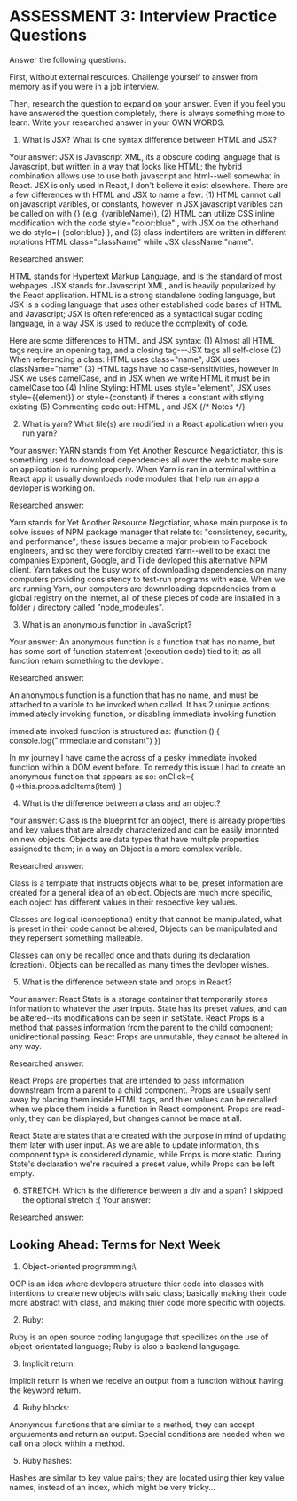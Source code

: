 # ASSESSMENT 3: Interview Practice Questions

Answer the following questions.

First, without external resources. Challenge yourself to answer from memory as if you were in a job interview.

Then, research the question to expand on your answer. Even if you feel you have answered the question completely, there is always something more to learn. Write your researched answer in your OWN WORDS.

1. What is JSX? What is one syntax difference between HTML and JSX?

Your answer: JSX is Javascript XML, its a obscure coding language that is Javascript, but written in a way that looks like HTML; the hybrid combination allows use to use both javascript and html--well somewhat in React. JSX is only used in React, I don't believe it exist elsewhere. There are a few differences with HTML and JSX to name a few: (1) HTML cannot call on javascript varibles, or constants, however in JSX javascript varibles can be called on with {} (e.g. {varibleName}), (2) HTML can utilize CSS inline modification with the code style="color:blue" , with JSX on the otherhand we do style={ {color:blue} }, and (3) class indentifers are written in different notations HTML class="className" while JSX className:"name".

Researched answer:
<!-- Ref: https://soshace.com/jsx-vs-html-overview-answers-to-faqs/ -->

HTML stands for Hypertext Markup Language, and is the standard of most webpages. JSX stands for Javascript XML, and is heavily popularized by the React application. HTML is a strong standalone coding language, but JSX is a coding language that uses other established code bases of HTML and Javascript; JSX is often referenced as a syntactical sugar coding language, in a way JSX is used to reduce the complexity of code.

Here are some differences to HTML and JSX syntax: 
(1) Almost all HTML tags require an opening tag, and a closing tag---JSX tags all self-close
(2) When referencing a class: HTML uses class="name", JSX uses className="name"
(3) HTML tags have no case-sensitivities, however in JSX we uses camelCase, and in JSX when we write HTML it must be in camelCase too
(4) Inline Styling: HTML uses style="element", JSX uses style={{element}} or style={constant} if theres a constant with stlying existing
(5) Commenting code out: HTML <!--Notes-->, and JSX {/* Notes */}

2. What is yarn? What file(s) are modified in a React application when you run yarn?

Your answer: YARN stands from Yet Another Resource Negatiotiator, this is something used to download dependencies all over the web to make sure an application is running properly. When Yarn is ran in a terminal within a React app it usually downloads node modules that help run an app a devloper is working on. 

Researched answer:
<!-- Ref: https://engineering.fb.com/2016/10/11/web/yarn-a-new-package-manager-for-javascript/ -->

Yarn stands for Yet Another Resource Negotiatior, whose main purpose is to solve issues of NPM package manager that relate to: "consistency, security, and performance"; these issues became a major problem to Facebook engineers, and so they were forcibly created Yarn--well to be exact the companies Exponent, Google, and Tilde devloped this alternative NPM client. Yarn takes out the busy work of downloading dependencies on many computers providing consistency to test-run programs with ease. When we are running Yarn, our computers are downnloading dependencies from a global registry on the internet, all of these pieces of code are installed in a folder / directory called "node_modeules".

3. What is an anonymous function in JavaScript?

Your answer: An anonymous function is a function that has no name, but has some sort of function statement (execution code) tied to it; as all function return something to the devloper.

Researched answer:
<!-- Ref https://www.javascripttutorial.net/javascript-anonymous-functions/ -->

An anonymous function is a function that has no name, and must be attached to a varible to be invoked when called. It has 2 unique actions: immediatedly invoking function, or disabling immediate invoking function. 

immediate invoked function is structured as: 
(function () {
    console.log("immediate and constant")
})

In my journey I have came the across of a pesky immediate invoked function within a DOM event before. To remedy this issue I had to create an anonymous function that appears as so:
onClick={ ()=>this.props.addItems(item) }

4. What is the difference between a class and an object?

Your answer: Class is the blueprint for an object, there is already properties and key values that are already characterized and can be easily imprinted on new objects. Objects are data types that have multiple properties assigned to them; in a way an Object is a more complex varible.

Researched answer:
<!-- Ref https://www.guru99.com/difference-between-object-and-class.html -->

Class is a template that instructs objects what to be, preset information are created for a general idea of an object. Objects are much more specific, each object has different values in their respective key values. 

Classes are logical (conceptional) entitiy that cannot be manipulated, what is preset in their code cannot be altered, Objects can be manipulated and they repersent something malleable. 

Classes can only be recalled once and thats during its declaration (creation). Objects can be recalled as many times the devloper wishes. 


5. What is the difference between state and props in React?

Your answer: React State is a storage container that temporarily stores information to whatever the user inputs. State has its preset values, and can be altered--its modifications can be seen in setState. React Props is a method that passes information from the parent to the child component; unidirectional passing. React Props are unmutable, they cannot be altered in any way.

Researched answer:
<!-- Ref: https://aglowiditsolutions.com/blog/react-state-vs-props/ -->
React Props are properties that are intended to pass information downstream from a parent to a child component. Props are usually sent away by placing them inside HTML tags, and thier values can be recalled when we place them inside a function in React component. Props are read-only, they can be displayed, but changes cannot be made at all. 

React State are states that are created with the purpose in mind of updating them later with user input. As we are able to update information, this component type is considered dynamic, while Props is more static. During State's declaration we're required a preset value, while Props can be left empty. 


6. STRETCH: Which is the difference between a div and a span?
I skipped the optional stretch :(
Your answer:

Researched answer:

## Looking Ahead: Terms for Next Week

1. Object-oriented programming:\
<!-- Ref: https://www.educative.io/blog/object-oriented-programming -->
OOP is an idea where devlopers structure thier code into classes with intentions to create new objects with said class; basically making their code more abstract with class, and making thier code more specific with objects.

2. Ruby:
<!-- Ref: https://www.tutorialspoint.com/ruby/ruby_object_oriented.htm#:~:text=Ruby%20is%20a%20pure%20object,instance%20of%20the%20Class%20class.-->
Ruby is an open source coding langugage that specilizes on the use of object-orientated language; Ruby is also a backend langugage.

3. Implicit return:
<!-- Ref: https://www.codecademy.com/courses/learn-swift/lessons/swift-functions/exercises/implicit-return -->
Implicit return is when we receive an output from a function without having the keyword return. 

4. Ruby blocks:
<!-- Ref: https://www.geeksforgeeks.org/ruby-blocks/ -->
Anonymous functions that are similar to a method, they can accept arguuements and return an output. Special conditions are needed when we call on a block within a method. 

5. Ruby hashes:
<!-- Ref: https://www.tutorialspoint.com/ruby/ruby_hashes.htm -->
Hashes are similar to key value pairs; they are located using thier key value names, instead of an index, which might be very tricky... 
